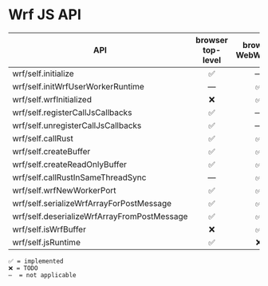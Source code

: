 # Wrf JS API

| API                                         | browser top-level | browser WebWorker | native top-level | native WebWorker |
| ------------------------------------------- | :---------------: | :---------------: | :--------------: | :--------------: |
| wrf/self.initialize                         |       ✅          |        —          |       ✅         |       —         |
| wrf/self.initWrfUserWorkerRuntime           |       —          |        ✅          |       —         |       ❌         |
| wrf/self.wrfInitialized                     |       ❌          |        ✅          |       ❌         |       ❌         |
| wrf/self.registerCallJsCallbacks            |       ✅          |        —          |       ✅         |       —         |
| wrf/self.unregisterCallJsCallbacks          |       ✅          |        —          |       ✅         |       —         |
| wrf/self.callRust                           |       ✅          |        ✅          |       ✅         |       ❌         |
| wrf/self.createBuffer                       |       ✅          |        ✅          |       ✅         |       ❌         |
| wrf/self.createReadOnlyBuffer               |       ✅          |        ✅          |       ✅         |       ❌         |
| wrf/self.callRustInSameThreadSync           |       —          |        ✅          |       ✅         |       ❌         |
| wrf/self.wrfNewWorkerPort                   |       ✅          |        ✅          |       ❌         |       ❌         |
| wrf/self.serializeWrfArrayForPostMessage    |       ✅          |        ✅          |       ❌         |       ❌         |
| wrf/self.deserializeWrfArrayFromPostMessage |       ✅          |        ✅          |       ❌         |       ❌         |
| wrf/self.isWrfBuffer                        |       ❌          |        ✅          |       ❌         |       ❌         |
| wrf/self.jsRuntime                          |       ✅          |        ❌          |       ✅         |       ❌         |

```
✅ = implemented
❌ = TODO
—  = not applicable
```
